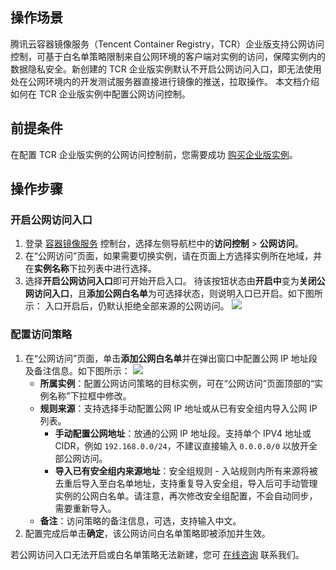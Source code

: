 
## 操作场景 

腾讯云容器镜像服务（Tencent Container Registry，TCR）企业版支持公网访问控制，可基于白名单策略限制来自公网环境的客户端对实例的访问，保障实例内的数据隐私安全。新创建的 TCR 企业版实例默认不开启公网访问入口，即无法使用处在公网环境内的开发测试服务器直接进行镜像的推送，拉取操作。
本文档介绍如何在 TCR 企业版实例中配置公网访问控制。

## 前提条件 
在配置 TCR 企业版实例的公网访问控制前，您需要成功 [购买企业版实例](https://cloud.tencent.com/document/product/1141/51110)。


## 操作步骤
### 开启公网访问入口
1. 登录 [容器镜像服务](https://console.cloud.tencent.com/tcr) 控制台，选择左侧导航栏中的**访问控制** > **公网访问**。
2. 在“公网访问”页面，如果需要切换实例，请在页面上方选择实例所在地域，并在**实例名称**下拉列表中进行选择。
3. 选择**开启公网访问入口**即可开始开启入口。
待该按钮状态由**开启中**变为**关闭公网访问入口**，且**添加公网白名单**为可选择状态，则说明入口已开启。如下图所示： 
入口开启后，仍默认拒绝全部来源的公网访问。
![](https://main.qcloudimg.com/raw/37f04ec12112c8e4be300c6dcbe064f3.png)


### 配置访问策略
1. 在“公网访问”页面，单击**添加公网白名单**并在弹出窗口中配置公网 IP 地址段及备注信息。如下图所示： ![](https://qcloudimg.tencent-cloud.cn/raw/8a59e396df8dae1518e8f41e008c029d.png)
   - **所属实例**：配置公网访问策略的目标实例，可在“公网访问”页面顶部的“实例名称”下拉框中修改。
   - **规则来源**：支持选择手动配置公网 IP 地址或从已有安全组内导入公网 IP 列表。
     - **手动配置公网地址**：放通的公网 IP 地址段。支持单个 IPV4 地址或 CIDR，例如 `192.168.0.0/24`，不建议直接输入 `0.0.0.0/0` 以放开全部公网访问。
     - **导入已有安全组内来源地址**：安全组规则 - 入站规则内所有来源将被去重后导入至白名单地址，支持重复导入安全组，导入后可手动管理实例的公网白名单。请注意，再次修改安全组配置，不会自动同步，需要重新导入。
   - **备注**：访问策略的备注信息，可选，支持输入中文。
2. 配置完成后单击**确定**，该公网访问白名单策略即被添加并生效。


若公网访问入口无法开启或白名单策略无法新建，您可 [在线咨询](https://cloud.tencent.com/online-service?from=doc_1141) 联系我们。


